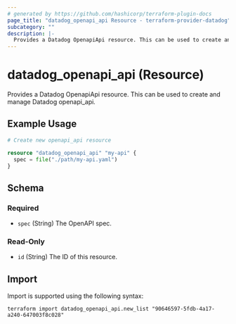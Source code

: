 ```yaml
---
# generated by https://github.com/hashicorp/terraform-plugin-docs
page_title: "datadog_openapi_api Resource - terraform-provider-datadog"
subcategory: ""
description: |-
  Provides a Datadog OpenapiApi resource. This can be used to create and manage Datadog openapi_api.
---
```


# datadog_openapi_api (Resource)

Provides a Datadog OpenapiApi resource. This can be used to create and manage Datadog openapi_api.

## Example Usage

```terraform
# Create new openapi_api resource

resource "datadog_openapi_api" "my-api" {
  spec = file("./path/my-api.yaml")
}
```

<!-- schema generated by tfplugindocs -->
## Schema

### Required

- `spec` (String) The OpenAPI spec.

### Read-Only

- `id` (String) The ID of this resource.

## Import

Import is supported using the following syntax:

```shell
terraform import datadog_openapi_api.new_list "90646597-5fdb-4a17-a240-647003f8c028"
```
